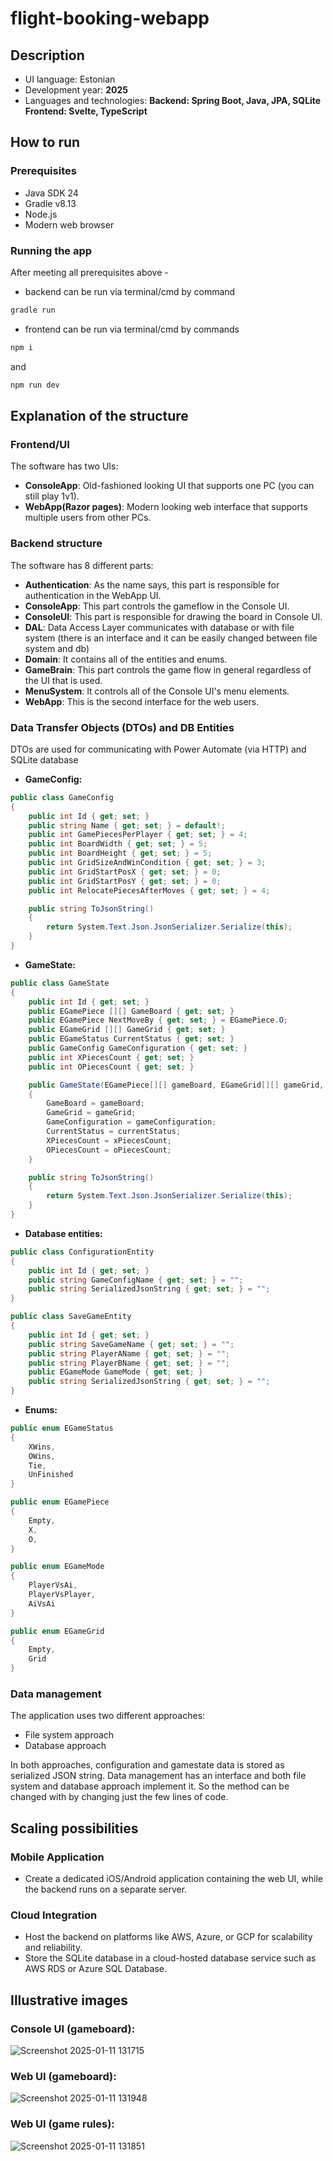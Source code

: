 # flight-booking-webapp

## Description

* UI language: Estonian
* Development year: **2025**
* Languages and technologies: **Backend: Spring Boot, Java, JPA, SQLite Frontend: Svelte, TypeScript**

## How to run

### Prerequisites

* Java SDK 24
* Gradle v8.13
* Node.js 
* Modern web browser

### Running the app

After meeting all prerequisites above - 
* backend can be run via terminal/cmd by command
```bash
gradle run
```
* frontend can be run via terminal/cmd by commands
```bash
npm i
```
and
```bash
npm run dev
```



## Explanation of the structure

### Frontend/UI
The software has two UIs:
*  **ConsoleApp**: Old-fashioned looking UI that supports one PC (you can still play 1v1).
*  **WebApp(Razor pages)**:  Modern looking web interface that supports multiple users from other PCs.

### Backend structure
The software has 8 different parts:  
* **Authentication**: As the name says, this part is responsible for authentication in the WebApp UI.
* **ConsoleApp**: This part controls the gameflow in the Console UI.
* **ConsoleUI**: This part is responsible for drawing the board in Console UI.
* **DAL**: Data Access Layer communicates with database or with file system (there is an interface and it can be easily changed between file system and db)
* **Domain**: It contains all of the entities and enums.
* **GameBrain**: This part controls the game flow in general regardless of the UI that is used.
* **MenuSystem**: It controls all of the Console UI's menu elements.
* **WebApp**: This is the second interface for the web users.

### Data Transfer Objects (DTOs) and DB Entities
DTOs are used for communicating with Power Automate (via HTTP) and SQLite database

* **GameConfig:**

```csharp
public class GameConfig
{
    public int Id { get; set; }
    public string Name { get; set; } = default!;
    public int GamePiecesPerPlayer { get; set; } = 4;
    public int BoardWidth { get; set; } = 5;
    public int BoardHeight { get; set; } = 5;
    public int GridSizeAndWinCondition { get; set; } = 3;
    public int GridStartPosX { get; set; } = 0;
    public int GridStartPosY { get; set; } = 0;
    public int RelocatePiecesAfterMoves { get; set; } = 4;

    public string ToJsonString()
    {
        return System.Text.Json.JsonSerializer.Serialize(this);
    }
}   
```
  
* **GameState:**

```csharp
public class GameState
{ 
    public int Id { get; set; }
    public EGamePiece [][] GameBoard { get; set; }
    public EGamePiece NextMoveBy { get; set; } = EGamePiece.O;
    public EGameGrid [][] GameGrid { get; set; }
    public EGameStatus CurrentStatus { get; set; }
    public GameConfig GameConfiguration { get; set; }
    public int XPiecesCount { get; set; }
    public int OPiecesCount { get; set; }

    public GameState(EGamePiece[][] gameBoard, EGameGrid[][] gameGrid, GameConfig gameConfiguration, EGameStatus currentStatus, int xPiecesCount, int oPiecesCount)
    {
        GameBoard = gameBoard;
        GameGrid = gameGrid;
        GameConfiguration = gameConfiguration;
        CurrentStatus = currentStatus;
        XPiecesCount = xPiecesCount;
        OPiecesCount = oPiecesCount;
    }

    public string ToJsonString()
    {
        return System.Text.Json.JsonSerializer.Serialize(this);
    }
}
```

* **Database entities:**

```csharp
public class ConfigurationEntity
{
    public int Id { get; set; }
    public string GameConfigName { get; set; } = "";
    public string SerializedJsonString { get; set; } = "";
}

public class SaveGameEntity
{
    public int Id { get; set; }
    public string SaveGameName { get; set; } = "";
    public string PlayerAName { get; set; } = "";
    public string PlayerBName { get; set; } = "";
    public EGameMode GameMode { get; set; }
    public string SerializedJsonString { get; set; } = "";
}
```

* **Enums:**

```csharp
public enum EGameStatus
{
    XWins,
    OWins,
    Tie,
    UnFinished
}
```

```csharp
public enum EGamePiece
{
    Empty,
    X,
    O,
}
```

```csharp
public enum EGameMode
{
    PlayerVsAi,
    PlayerVsPlayer,
    AiVsAi
}
```

```csharp
public enum EGameGrid
{
    Empty,
    Grid
}
```

### Data management
The application uses two different approaches:  
* File system approach
* Database approach

In both approaches, configuration and gamestate data is stored as serialized JSON string. Data management has an interface and both file system and database approach implement it. So the method can be changed with by changing just the few lines of code.

## Scaling possibilities

### Mobile Application
* Create a dedicated iOS/Android application containing the web UI, while the backend runs on a separate server.

### Cloud Integration
* Host the backend on platforms like AWS, Azure, or GCP for scalability and reliability.
* Store the SQLite database in a cloud-hosted database service such as AWS RDS or Azure SQL Database.

## Illustrative images
### Console UI (gameboard):
![Screenshot 2025-01-11 131715](https://github.com/user-attachments/assets/6f876e79-1432-4158-87e9-b731acc44618)
### Web UI (gameboard):
![Screenshot 2025-01-11 131948](https://github.com/user-attachments/assets/2da6a125-d13e-4a65-a746-49d6112ee2a8)
### Web UI (game rules):
![Screenshot 2025-01-11 131851](https://github.com/user-attachments/assets/4970cb3a-94c7-4439-bcfb-8057b37077d2)


